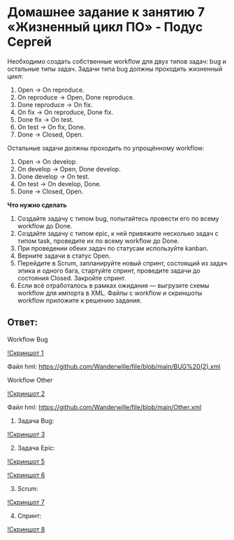 # Домашнее задание к занятию 7 «Жизненный цикл ПО» - Подус Сергей

Необходимо создать собственные workflow для двух типов задач: bug и остальные типы задач. Задачи типа bug должны проходить жизненный цикл:

1. Open -> On reproduce.
2. On reproduce -> Open, Done reproduce.
3. Done reproduce -> On fix.
4. On fix -> On reproduce, Done fix.
5. Done fix -> On test.
6. On test -> On fix, Done.
7. Done -> Closed, Open.

Остальные задачи должны проходить по упрощённому workflow:

1. Open -> On develop.
2. On develop -> Open, Done develop.
3. Done develop -> On test.
4. On test -> On develop, Done.
5. Done -> Closed, Open.

**Что нужно сделать**

1. Создайте задачу с типом bug, попытайтесь провести его по всему workflow до Done. 
1. Создайте задачу с типом epic, к ней привяжите несколько задач с типом task, проведите их по всему workflow до Done. 
1. При проведении обеих задач по статусам используйте kanban. 
1. Верните задачи в статус Open.
1. Перейдите в Scrum, запланируйте новый спринт, состоящий из задач эпика и одного бага, стартуйте спринт, проведите задачи до состояния Closed. Закройте спринт.
2. Если всё отработалось в рамках ожидания — выгрузите схемы workflow для импорта в XML. Файлы с workflow и скриншоты workflow приложите к решению задания.


## Ответ:

Workflow Bug

[!Скриншот 1](https://github.com/Wanderwille/scrinshot/blob/main/bug%20workflows.png)

Файл hml: https://github.com/Wanderwille/file/blob/main/BUG%20(2).xml

Workflow Other

[!Скриншот 2](https://github.com/Wanderwille/scrinshot/blob/main/other%20workflow.png)

Файл hml: https://github.com/Wanderwille/file/blob/main/Other.xml

1. Задача Bug:

[!Скриншот 3](https://github.com/Wanderwille/scrinshot/blob/main/закрыта%20задача%20bug.png)


2. Задача Epic:

[!Скриншот 5](https://github.com/Wanderwille/scrinshot/blob/main/задачи%20типа%20Epic.png)

[!Скриншот 6](https://github.com/Wanderwille/scrinshot/blob/main/epicDone.png)

3. Scrum:

[!Скриншот 7](https://github.com/Wanderwille/scrinshot/blob/main/sptint.png)

4. Спринт:

[!Скриншот 8](https://github.com/Wanderwille/scrinshot/blob/main/sprint2.png)

